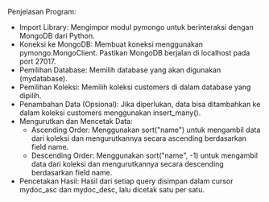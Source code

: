 Penjelasan Program:
- Import Library: Mengimpor modul pymongo untuk berinteraksi dengan MongoDB dari Python.
- Koneksi ke MongoDB: Membuat koneksi menggunakan pymongo.MongoClient. Pastikan MongoDB berjalan di localhost pada port 27017.
- Pemilihan Database: Memilih database yang akan digunakan (mydatabase).
- Pemilihan Koleksi: Memilih koleksi customers di dalam database yang dipilih.
- Penambahan Data (Opsional): Jika diperlukan, data bisa ditambahkan ke dalam koleksi customers menggunakan insert_many().
- Mengurutkan dan Mencetak Data:
  - Ascending Order: Menggunakan sort("name") untuk mengambil data dari koleksi dan mengurutkannya secara ascending berdasarkan field name.
  - Descending Order: Menggunakan sort("name", -1) untuk mengambil data dari koleksi dan mengurutkannya secara descending berdasarkan field name.
- Pencetakan Hasil: Hasil dari setiap query disimpan dalam cursor mydoc_asc dan mydoc_desc, lalu dicetak satu per satu.
